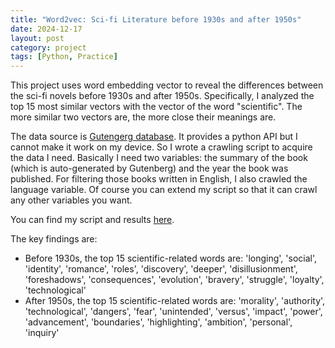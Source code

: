 ```yaml
---
title: "Word2vec: Sci-fi Literature before 1930s and after 1950s"
date: 2024-12-17
layout: post
category: project
tags: [Python, Practice]
---
```


This project uses word embedding vector to reveal the differences between the sci-fi novels before 1930s and after 1950s. Specifically, I analyzed the top 15 most similar vectors with the vector of the word "scientific". The more similar two vectors are, the more close their meanings are.

The data source is [Gutengerg database](https://www.gutenberg.org/). It provides a python API but I cannot make it work on my device. So I wrote a crawling script to acquire the data I need. Basically I need two variables: the summary of the book (which is auto-generated by Gutenberg) and the year the book was published. For filtering those books written in English, I also crawled the language variable. Of course you can extend my script so that it can crawl any other variables you want. 

You can find my script and results [here](/htmls/Gutenberg.html). 

The key findings are:
- Before 1930s, the top 15 scientific-related words are: 'longing', 'social', 'identity', 'romance', 'roles', 'discovery', 'deeper', 'disillusionment', 'foreshadows', 'consequences', 'evolution', 'bravery', 'struggle', 'loyalty', 'technological'
- After 1950s, the top 15 scientific-related words are: 'morality', 'authority', 'technological', 'dangers', 'fear', 'unintended', 'versus', 'impact', 'power', 'advancement', 'boundaries', 'highlighting', 'ambition', 'personal', 'inquiry'

